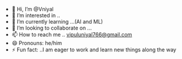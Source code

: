 - 👋 Hi, I’m @Vniyal
- 👀 I’m interested in ..
- 🌱 I’m currently learning ...(AI and ML)
- 💞️ I’m looking to collaborate on ...
- 📫 How to reach me .. vipuluniyal766@gmail.com
- 😄 Pronouns: he/him
- ⚡ Fun fact: ..I am eager to work and learn new things along the way

<!---
Vniyal/Vniyal is a ✨ special ✨ repository because its `README.md` (this file) appears on your GitHub profile.
You can click the Preview link to take a look at your changes.
--->
